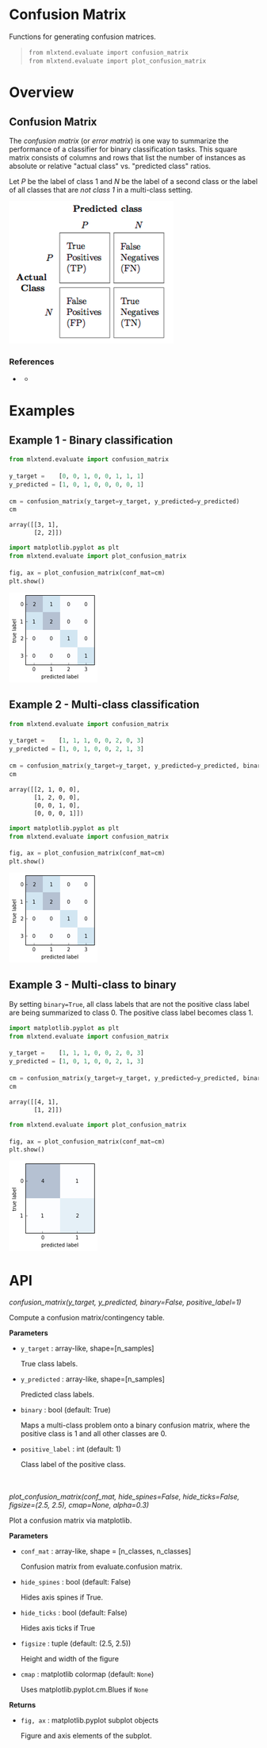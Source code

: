 # Confusion Matrix

Functions for generating confusion matrices.

> `from mlxtend.evaluate import confusion_matrix`    
> `from mlxtend.evaluate import plot_confusion_matrix`

# Overview

## Confusion Matrix

The *confusion matrix* (or *error matrix*) is one way to summarize the performance of a classifier for binary classification tasks. This square matrix consists of columns and rows that list the number of instances as absolute or relative "actual class" vs. "predicted class" ratios.


Let $P$ be the label of class 1 and $N$ be the label of a second class or the label of all classes that are *not class 1* in a multi-class setting.

![](./confusion_matrix_files/confusion_matrix_1.png)

### References

- -

# Examples

## Example 1 - Binary classification


```python
from mlxtend.evaluate import confusion_matrix

y_target =    [0, 0, 1, 0, 0, 1, 1, 1]
y_predicted = [1, 0, 1, 0, 0, 0, 0, 1]

cm = confusion_matrix(y_target=y_target, y_predicted=y_predicted)
cm
```




    array([[3, 1],
           [2, 2]])




```python
import matplotlib.pyplot as plt
from mlxtend.evaluate import plot_confusion_matrix

fig, ax = plot_confusion_matrix(conf_mat=cm)
plt.show()
```


![png](confusion_matrix_files/confusion_matrix_14_0.png)


## Example 2 - Multi-class classification


```python
from mlxtend.evaluate import confusion_matrix

y_target =    [1, 1, 1, 0, 0, 2, 0, 3]
y_predicted = [1, 0, 1, 0, 0, 2, 1, 3]

cm = confusion_matrix(y_target=y_target, y_predicted=y_predicted, binary=False)
cm
```




    array([[2, 1, 0, 0],
           [1, 2, 0, 0],
           [0, 0, 1, 0],
           [0, 0, 0, 1]])




```python
import matplotlib.pyplot as plt
from mlxtend.evaluate import confusion_matrix

fig, ax = plot_confusion_matrix(conf_mat=cm)
plt.show()
```


![png](confusion_matrix_files/confusion_matrix_17_0.png)


## Example 3 - Multi-class to binary

By setting `binary=True`, all class labels that are not the positive class label are being summarized to class 0. The positive class label becomes class 1.


```python
import matplotlib.pyplot as plt
from mlxtend.evaluate import confusion_matrix

y_target =    [1, 1, 1, 0, 0, 2, 0, 3]
y_predicted = [1, 0, 1, 0, 0, 2, 1, 3]

cm = confusion_matrix(y_target=y_target, y_predicted=y_predicted, binary=True, positive_label=1)
cm
```




    array([[4, 1],
           [1, 2]])




```python
from mlxtend.evaluate import plot_confusion_matrix

fig, ax = plot_confusion_matrix(conf_mat=cm)
plt.show()
```


![png](confusion_matrix_files/confusion_matrix_21_0.png)


# API


*confusion_matrix(y_target, y_predicted, binary=False, positive_label=1)*

Compute a confusion matrix/contingency table.

**Parameters**

- `y_target` : array-like, shape=[n_samples]

    True class labels.

- `y_predicted` : array-like, shape=[n_samples]

    Predicted class labels.

- `binary` : bool (default: True)

    Maps a multi-class problem onto a
    binary confusion matrix, where
    the positive class is 1 and
    all other classes are 0.

- `positive_label` : int (default: 1)

    Class label of the positive class.

<br><br>
*plot_confusion_matrix(conf_mat, hide_spines=False, hide_ticks=False, figsize=(2.5, 2.5), cmap=None, alpha=0.3)*

Plot a confusion matrix via matplotlib.

**Parameters**

- `conf_mat` : array-like, shape = [n_classes, n_classes]

    Confusion matrix from evaluate.confusion matrix.

- `hide_spines` : bool (default: False)

    Hides axis spines if True.

- `hide_ticks` : bool (default: False)

    Hides axis ticks if True

- `figsize` : tuple (default: (2.5, 2.5))

    Height and width of the figure

- `cmap` : matplotlib colormap (default: `None`)

    Uses matplotlib.pyplot.cm.Blues if `None`

**Returns**

- `fig, ax` : matplotlib.pyplot subplot objects

    Figure and axis elements of the subplot.


